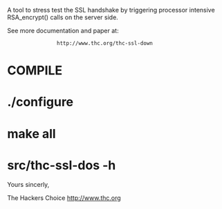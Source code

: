 
A tool to stress test the SSL handshake by triggering processor intensive
RSA_encrypt() calls on the server side.

See more documentation and paper at:


                    http://www.thc.org/thc-ssl-down

COMPILE
=======

# ./configure
# make all
# src/thc-ssl-dos -h


Yours sincerly,

The Hackers Choice
http://www.thc.org


